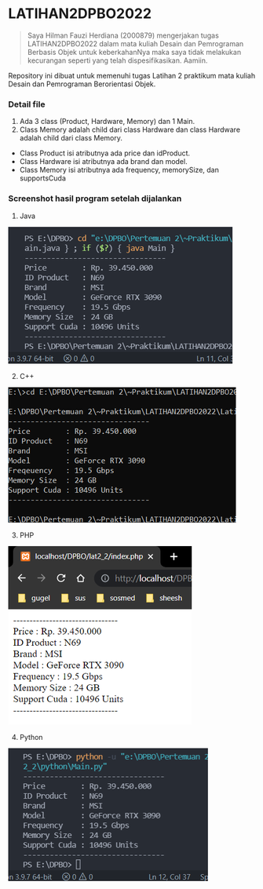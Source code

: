 # LATIHAN2DPBO2022

>Saya Hilman Fauzi Herdiana (2000879) mengerjakan tugas LATIHAN2DPBO2022 dalam mata kuliah Desain dan Pemrograman Berbasis Objek untuk keberkahanNya maka saya tidak melakukan kecurangan seperti yang telah dispesifikasikan. Aamiin.

Repository ini dibuat untuk memenuhi tugas Latihan 2 praktikum mata kuliah Desain dan Pemrograman Berorientasi Objek.

### Detail file
1. Ada 3 class (Product, Hardware, Memory) dan 1 Main.
2. Class Memory adalah child dari class Hardware dan class Hardware adalah child dari class Memory.

  - Class Product isi atributnya ada price dan idProduct.
  - Class Hardware isi atributnya ada brand dan model.
  - Class Memory isi atributnya ada frequency, memorySize, dan supportsCuda

### Screenshot hasil program setelah dijalankan
1. Java
   
  ![Latihan2_1 Java](https://github.com/hlmnn/LATIHAN2DPBO2022/blob/master/Screenshot/Latihan2_1_java.png)

2. C++

  ![Latihan2_2 C++](https://github.com/hlmnn/LATIHAN2DPBO2022/blob/master/Screenshot/Latihan2_2_cpp.png)

3. PHP

  ![Latihan2_2 PHP](https://github.com/hlmnn/LATIHAN2DPBO2022/blob/master/Screenshot/Latihan2_2_php.png)

4. Python

  ![Latihan2_2 Python](https://github.com/hlmnn/LATIHAN2DPBO2022/blob/master/Screenshot/Latihan2_2_python.png)